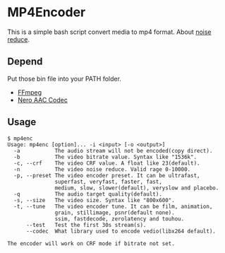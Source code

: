 # MP4Encoder
This is a simple bash script convert media to mp4 format. About [noise reduce](http://blog.mengcraft.com/2016/think-in-x264-video-noise-reduce/).

## Depend
Put those bin file into your PATH folder.
- [FFmpeg](http://www.ffmpeg.org/)
- [Nero AAC Codec](http://www.nero.com/enu/company/about-nero/nero-aac-codec.php)

## Usage
```
$ mp4enc 
Usage: mp4enc [option]... -i <input> [-o <output>]
  -a           The audio stream will not be encoded(copy direct).
  -b           The video bitrate value. Syntax like "1536k".
  -c, --crf    The video CRF value. A float like 23(default).
  -n           The video noise reduce. Valid rage 0-10000.
  -p, --preset The video encoder preset. It can be ultrafast,
               superfast, veryfast, faster, fast,
               medium, slow, slower(default), veryslow and placebo.
  -q           The audio target quality(default).
  -s, --size   The video size. Syntax like "800x600".
  -t, --tune   The video encoder tune. It can be film, animation,
               grain, stillimage, psnr(default none).
               ssim, fastdecode, zerolatency and touhou.
      --test   Test the first 30s stream(s).
      --codec  What library used to encode vedio(libx264 default).

The encoder will work on CRF mode if bitrate not set.
```
